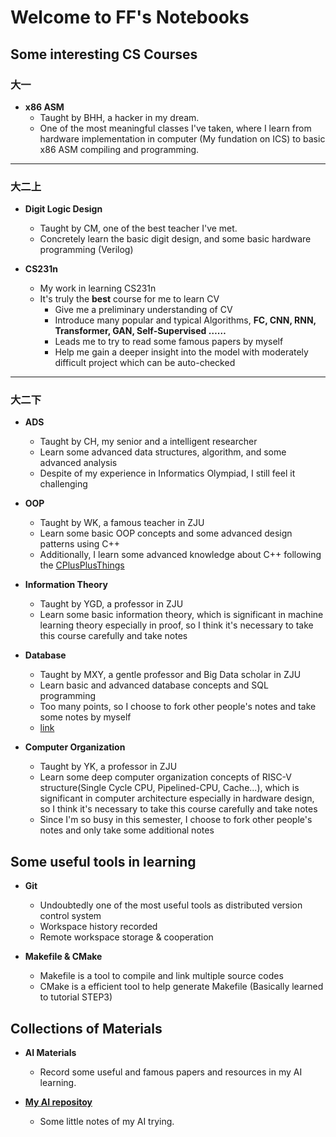 # Welcome to FF's Notebooks

## Some interesting CS Courses

### 大一

- **x86 ASM**
    - Taught by BHH, a hacker in my dream.
    - One of the most meaningful classes I've taken, where I learn from hardware implementation in computer (My fundation on ICS) to basic x86 ASM compiling and programming. 

----

### 大二上

- **Digit Logic Design**
    - Taught by CM, one of the best teacher I've met.
    - Concretely learn the basic digit design, and some basic hardware programming (Verilog)

- **CS231n**
    - My work in learning CS231n
    - It's truly the **best** course for me to learn CV
        - Give me a preliminary understanding of CV
        - Introduce many popular and typical Algorithms, **FC, CNN, RNN, Transformer, GAN, Self-Supervised ……**
        - Leads me to try to read some famous papers by myself
        - Help me gain a deeper insight into the model with moderately difficult project which can be auto-checked 

----

### 大二下

- **ADS**
    - Taught by CH, my senior and a intelligent researcher 
    - Learn some advanced data structures, algorithm, and some advanced analysis
    - Despite of my experience in Informatics Olympiad, I still feel it challenging

- **OOP**
    - Taught by WK, a famous teacher in ZJU
    - Learn some basic OOP concepts and some advanced design patterns using C++
    - Additionally, I learn some advanced knowledge about C++ following the [CPlusPlusThings](https://light-city.github.io/stories_things/)

- **Information Theory**
    - Taught by YGD, a professor in ZJU
    - Learn some basic information theory, which is significant in machine learning theory especially in proof, so I think it's necessary to take this course carefully and take notes

- **Database**
    - Taught by MXY, a gentle professor and Big Data scholar in ZJU
    - Learn basic and advanced database concepts and SQL programming
    - Too many points, so I choose to fork other people's notes and take some notes by myself
    - [link](https://github.com/yile-liu/ZJU_database_system)

- **Computer Organization**
    - Taught by YK, a professor in ZJU
    - Learn some deep computer organization concepts of RISC-V structure(Single Cycle CPU, Pipelined-CPU, Cache...), which is significant in computer architecture especially in hardware design, so I think it's necessary to take this course carefully and take notes
    - Since I'm so busy in this semester, I choose to fork other people's notes and only take some additional notes

## Some useful tools in learning

- **Git**
    - Undoubtedly one of the most useful tools as distributed version control system
    - Workspace history recorded
    - Remote workspace storage & cooperation

- **Makefile & CMake**
    - Makefile is a tool to compile and link multiple source codes
    - CMake is a efficient tool to help generate Makefile (Basically learned to tutorial STEP3)

## Collections of Materials

- **AI Materials**
    - Record some useful and famous papers and resources in my AI learning. 

- [**My AI repositoy**](https://github.com/fightingff/AI)

    - Some little notes of my AI trying. 